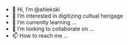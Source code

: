 - 👋 Hi, I’m @ahlekski
- 👀 I’m interested in digitizing cultual herigage
- 🌱 I’m currently learning ...
- 💞️ I’m looking to collaborate on ...
- 📫 How to reach me ...

<!---
ahlekski/ahlekski is a ✨ special ✨ repository because its `README.md` (this file) appears on your GitHub profile.
You can click the Preview link to take a look at your changes.
--->
